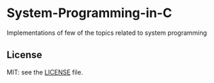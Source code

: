 # System-Programming-in-C
Implementations of few of the topics related to system programming  


## License
MIT: see the [LICENSE](https://github.com/yogeshCt3/System-Programming-in-C/edit/master/LICENSE) file.

